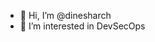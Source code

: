 - 👋 Hi, I’m @dinesharch
- 👀 I’m interested in DevSecOps


<!---
dinesharch/dinesharch is a ✨ special ✨ repository because its `README.md` (this file) appears on your GitHub profile.
You can click the Preview link to take a look at your changes.
--->
